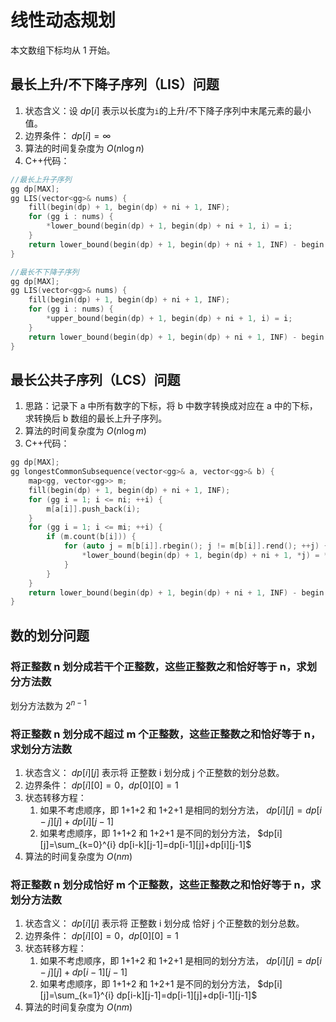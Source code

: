 # 线性动态规划

本文数组下标均从 1 开始。

## 最长上升/不下降子序列（LIS）问题

1. 状态含义：设 $dp[i]$ 表示以长度为`i`的上升/不下降子序列中末尾元素的最小值。
2. 边界条件： $dp[i]=\infty$
3. 算法的时间复杂度为 $O(n\log n)$
4. C++代码：

```cpp
//最长上升子序列
gg dp[MAX];
gg LIS(vector<gg>& nums) {
    fill(begin(dp) + 1, begin(dp) + ni + 1, INF);
    for (gg i : nums) {
        *lower_bound(begin(dp) + 1, begin(dp) + ni + 1, i) = i;
    }
    return lower_bound(begin(dp) + 1, begin(dp) + ni + 1, INF) - begin(dp) - 1;
}
```

```cpp
//最长不下降子序列
gg dp[MAX];
gg LIS(vector<gg>& nums) {
    fill(begin(dp) + 1, begin(dp) + ni + 1, INF);
    for (gg i : nums) {
        *upper_bound(begin(dp) + 1, begin(dp) + ni + 1, i) = i;
    }
    return lower_bound(begin(dp) + 1, begin(dp) + ni + 1, INF) - begin(dp) - 1;
}
```

## 最长公共子序列（LCS）问题

1. 思路：记录下 a 中所有数字的下标，将 b 中数字转换成对应在 a 中的下标，求转换后 b 数组的最长上升子序列。
2. 算法的时间复杂度为 $O(n\log m)$
3. C++代码：

```cpp
gg dp[MAX];
gg longestCommonSubsequence(vector<gg>& a, vector<gg>& b) {
    map<gg, vector<gg>> m;
    fill(begin(dp) + 1, begin(dp) + ni + 1, INF);
    for (gg i = 1; i <= ni; ++i) {
        m[a[i]].push_back(i);
    }
    for (gg i = 1; i <= mi; ++i) {
        if (m.count(b[i])) {
            for (auto j = m[b[i]].rbegin(); j != m[b[i]].rend(); ++j) {
                *lower_bound(begin(dp) + 1, begin(dp) + ni + 1, *j) = *j;
            }
        }
    }
    return lower_bound(begin(dp) + 1, begin(dp) + ni + 1, INF) - begin(dp) - 1;
}
```

## 数的划分问题

### 将正整数 n 划分成若干个正整数，这些正整数之和恰好等于 n，求划分方法数

划分方法数为 $2^{n-1}$

### 将正整数 n 划分成不超过 m 个正整数，这些正整数之和恰好等于 n，求划分方法数

1. 状态含义： $dp[i][j]$ 表示将 正整数 i 划分成 j 个正整数的划分总数。
2. 边界条件： $dp[i][0]=0，dp[0][0]=1$
3. 状态转移方程：
   1. 如果不考虑顺序，即 1+1+2 和 1+2+1 是相同的划分方法， $dp[i][j]=dp[i-j][j]+dp[i][j-1]$
   2. 如果考虑顺序，即 1+1+2 和 1+2+1 是不同的划分方法， $dp[i][j]=\sum_{k=0}^{i} dp[i-k][j-1]=dp[i-1][j]+dp[i][j-1]$
4. 算法的时间复杂度为 $O(nm)$

### 将正整数 n 划分成恰好 m 个正整数，这些正整数之和恰好等于 n，求划分方法数

1. 状态含义： $dp[i][j]$ 表示将 正整数 i 划分成 恰好 j 个正整数的划分总数。
2. 边界条件： $dp[i][0]=0，dp[0][0]=1$
3. 状态转移方程：
   1. 如果不考虑顺序，即 1+1+2 和 1+2+1 是相同的划分方法， $dp[i][j]=dp[i-j][j]+dp[i-1][j-1]$
   2. 如果考虑顺序，即 1+1+2 和 1+2+1 是不同的划分方法， $dp[i][j]=\sum_{k=1}^{i} dp[i-k][j-1]=dp[i-1][j]+dp[i-1][j-1]$
4. 算法的时间复杂度为 $O(nm)$
